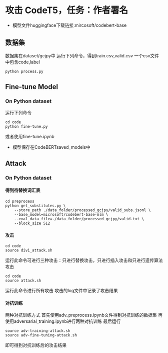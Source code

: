 # 攻击 CodeT5，任务：作者署名
* 模型文件huggingface下载链接:mircosoft/codebert-base

## 数据集
数据集在dataset/gcjpy中
运行下列命令，得到train.csv,valid.csv
一个csv文件中包含code,label
```
python process.py
```

## Fine-tune Model
### On Python dataset

运行下列命令
```shell
cd code
python fine-tune.py
```
或者使用fine-tune.ipynb
* 模型保存在CodeBERTsaved_models中

## Attack

### On Python dataset

#### 得到待替换词汇表
```
cd preprocess
python get_substitutes.py \
    --store_path ./data_folder/processed_gcjpy/valid_subs.jsonl \
    --base_model=microsoft/codebert-base-mlm \
    --eval_data_file=./data_folder/processed_gcjpy/valid.txt \
    --block_size 512
```

#### 攻击

```shell
cd code
source divi_attack.sh
```
运行此命令可进行三种攻击：只进行替换攻击，只进行插入攻击和只进行遗传算法攻击

```shell
cd code
source attack.sh
```
运行此命令进行所有攻击
攻击的log文件中记录了攻击结果

#### 对抗训练
两种对抗训练方式
首先使用adv_preprocess.ipynb文件得到对抗训练的数据集
再使用adversarial_training.ipynb进行两种对抗训练
最后运行
```shell
source adv-training-attack.sh
source adv-fine-tuning-attack.sh
```
即可得到对抗训练后的攻击结果
